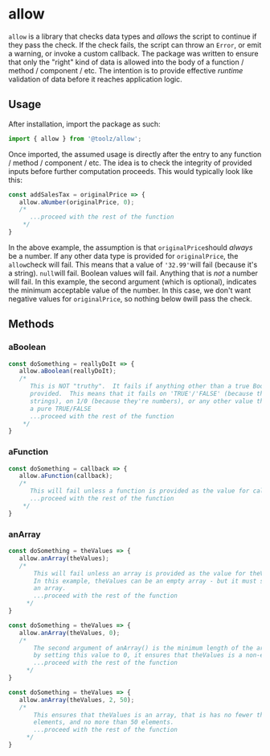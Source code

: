 # allow

`allow`
is a library that checks data types and _allows_ the script to continue if they pass the check. If the check fails, the script can throw an `Error`, or emit a warning, or invoke a custom callback. The package was written to ensure that only the "right" kind of data is allowed into the body of a function / method / component / etc. The intention is to provide effective _runtime_ validation of data before it reaches application logic.

## Usage

After installation, import the package as such:

```javascript
import { allow } from '@toolz/allow';
```

Once imported, the assumed usage is directly after the entry to any function / method / component / etc. The idea is to check the integrity of provided inputs before further computation proceeds. This would typically look like this:

```javascript
const addSalesTax = originalPrice => {
   allow.aNumber(originalPrice, 0);
   /*
      ...proceed with the rest of the function
    */
}
```

In the above example, the assumption is that `originalPrice`should _always_ be a number. If any other data type is provided for `originalPrice`, the `allow`check will fail. This means that a value of `'32.99'`will fail (because it's a string).  `null`will fail. Boolean values will fail. Anything that is _not_ a number will fail. In this example, the second argument (which is optional), indicates the minimum acceptable value of the number. In this case, we don't want negative values for `originalPrice`, so nothing below `0`will pass the check.

## Methods

### aBoolean

```javascript
const doSomething = reallyDoIt => {
   allow.aBoolean(reallyDoIt);
   /*
      This is NOT "truthy".  It fails if anything other than a true Boolean is 
      provided.  This means that it fails on 'TRUE'/'FALSE' (because they're 
      strings), on 1/0 (because they're numbers), or any other value that is not 
      a pure TRUE/FALSE
      ...proceed with the rest of the function
    */
}
```

### aFunction

```javascript
const doSomething = callback => {
   allow.aFunction(callback);
   /*
      This will fail unless a function is provided as the value for callback
      ...proceed with the rest of the function
    */
}
```

### anArray

```javascript
const doSomething = theValues => {
   allow.anArray(theValues);
   /*
       This will fail unless an array is provided as the value for theValues.  
       In this example, theValues can be an empty array - but it must still be 
       an array.
       ...proceed with the rest of the function
     */
}
```

```javascript
const doSomething = theValues => {
   allow.anArray(theValues, 0);
   /*
       The second argument of anArray() is the minimum length of the array.  So, 
       by setting this value to 0, it ensures that theValues is a non-empty array.
       ...proceed with the rest of the function
     */
}
```

```javascript
const doSomething = theValues => {
   allow.anArray(theValues, 2, 50);
   /*
       This ensures that theValues is an array, that is has no fewer than 2 
       elements, and no more than 50 elements.
       ...proceed with the rest of the function
     */
}
```
